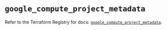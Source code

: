 # `google_compute_project_metadata`

Refer to the Terraform Registry for docs: [`google_compute_project_metadata`](https://registry.terraform.io/providers/hashicorp/google/6.11.1/docs/resources/compute_project_metadata).

